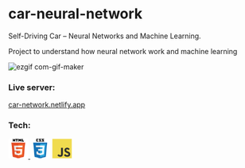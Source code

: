 # car-neural-network
 Self-Driving Car – Neural Networks and Machine Learning.
 
 Project to understand how neural network work and machine learning


![ezgif com-gif-maker](https://user-images.githubusercontent.com/48288156/209470799-20f9ec4e-edbc-4d00-b2b8-bd3899a21ea2.gif)

<h3 align="left">Live server:</h3>
<p align="left"> <a href="car-network.netlify.app" target="_blank" rel="noreferrer">
 <a href="www.car-network.netlify.app" target="_blank" rel="noreferrer"> car-network.netlify.app </a> 

<h3 align="left">Tech:</h3>
<p align="left"> <a href="https://www.w3schools.com/css/" target="_blank" rel="noreferrer">
 
 <a href="https://www.w3.org/html/" target="_blank" rel="noreferrer"> <img src="https://raw.githubusercontent.com/devicons/devicon/master/icons/html5/html5-original-wordmark.svg" alt="html5" width="40" height="40"/> </a> 
<img src="https://raw.githubusercontent.com/devicons/devicon/master/icons/css3/css3-original-wordmark.svg" alt="css3" width="40" height="40"/> </a> 
 <a href="https://developer.mozilla.org/en-US/docs/Web/JavaScript" target="_blank" rel="noreferrer"> <img src="https://raw.githubusercontent.com/devicons/devicon/master/icons/javascript/javascript-original.svg" alt="javascript" width="40" height="40"/> </a>
 
 
